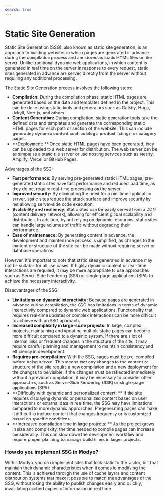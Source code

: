 ```yaml
---
search: true
---
```


# Static Site Generation

Static Site Generation (SSG), also known as static site generation, is an approach to building websites in which pages are generated in advance during the compilation process and are stored as static HTML files on the server. Unlike traditional dynamic web applications, in which content is generated in real time on the server in response to every request, static sites generated in advance are served directly from the server without requiring any additional processing.

The Static Site Generation process involves the following steps:

- **Compilation:** During the compilation phase, static HTML pages are generated based on the data and templates defined in the project. This can be done using static tools and generators such as Gatsby, Hugo, Jekyll, Next.js, and others.
- **Content Generation:** During compilation, static generation tools take the defined data and templates and generate the corresponding static HTML pages for each path or section of the website. This can include generating dynamic content such as blogs, product listings, or category pages.
- **Deployment: ** Once static HTML pages have been generated, they can be uploaded to a web server for distribution. The web server can be as simple as a static file server or use hosting services such as Netlify, Amplify, Vercel or GitHub Pages.

Advantages of the SSG:

- **Fast performance:** By serving pre-generated static HTML pages, pre-generated static sites have fast performance and reduced load time, as they do not require real-time processing on the server.
- **Improved security:** By eliminating the need for a run-time application server, static sites reduce the attack surface and improve security by not allowing server-side code execution.
- **Scalability and resiliency:** Static sites can be easily served from a CDN (content delivery network), allowing for efficient global scalability and distribution. In addition, by not relying on dynamic resources, static sites can handle large volumes of traffic without degrading their performance.
- **Ease of maintenance:** By generating content in advance, the development and maintenance process is simplified, as changes to the content or structure of the site can be made without requiring server or database operations.

However, it's important to note that static sites generated in advance may not be suitable for all use cases. If highly dynamic content or real-time interactions are required, it may be more appropriate to use approaches such as Server-Side Rendering (SSR) or single-page applications (SPA) to achieve the necessary interactivity.

Disadvantages of the SSG:

- **Limitations on dynamic interactivity:** Because pages are generated in advance during compilation, the SSG has limitations in terms of dynamic interactivity compared to dynamic web applications. Functionality that requires real-time updates or complex interactions can be more difficult to achieve with an SSG approach.
- **Increased complexity in large-scale projects:** In large, complex projects, maintaining and updating multiple static pages can become more difficult compared to a dynamic system. If there are a lot of internal links or frequent changes in the structure of the site, it may require careful planning and management to maintain consistency and efficiency in development.
- **Requires pre-compilation:** With the SSG, pages must be pre-compiled before being served. This means that any changes to the content or structure of the site require a new compilation and a new deployment for the changes to be visible. If the changes must be reflected immediately without a previous compilation, it may be necessary to consider other approaches, such as Server-Side Rendering (SSR) or single-page applications (SPA).
- **Difficulty with dynamic and personalized content: ** If the site requires displaying dynamic or personalized content based on user interactions or external data in real time, the SSG may have limitations compared to more dynamic approaches. Pregenerating pages can make it difficult to include content that changes frequently or is customized based on specific conditions.
- **Increased compilation time in large projects: ** As the project grows in size and complexity, the time needed to compile pages can increase considerably. This can slow down the development workflow and require proper planning to manage build times in larger projects.

### How do you implement SSG in Modyo?

Within Modyo, you can implement sites that look static to the visitor, but that maintain their dynamic characteristics when it comes to modifying the content. This is achieved through the use of cache layers and content distribution systems that make it possible to match the advantages of the SSG, without losing the ability to publish changes easily and quickly, invalidating cached copies of information in real time.
